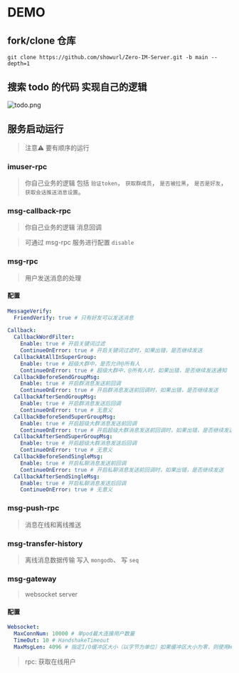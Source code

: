 # DEMO
## fork/clone 仓库
```shell
git clone https://github.com/showurl/Zero-IM-Server.git -b main --depth=1
```
## 搜索 todo 的代码 实现自己的逻辑
![todo.png](https://raw.githubusercontent.com/showurl/Zero-IM-Docs/main/images/20220517/todo.svg)

## 服务启动运行
> 注意⚠️ 要有顺序的运行

### imuser-rpc
> 你自己业务的逻辑 包括 `验证token`， `获取群成员`， `是否被拉黑`， `是否是好友`， `获取会话推送消息设置`。

### msg-callback-rpc
> 你自己业务的逻辑 消息回调

> 可通过 msg-rpc 服务进行配置 `disable`

### msg-rpc
> 用户发送消息的处理

#### 配置
```yaml
MessageVerify:
  FriendVerify: true # 只有好友可以发送消息

Callback:
  CallbackWordFilter:
    Enable: true # 开启关键词过滤
    ContinueOnError: true # 开启关键词过滤时，如果出错，是否继续发送
  CallbackAtAllInSuperGroup:
    Enable: true # 超级大群中，是否允许@所有人
    ContinueOnError: true # 超级大群中，@所有人时，如果出错，是否继续发送通知
  CallbackBeforeSendGroupMsg:
    Enable: true # 开启群消息发送前回调
    ContinueOnError: true # 开启群消息发送前回调时，如果出错，是否继续发送
  CallbackAfterSendGroupMsg:
    Enable: true # 开启群消息发送后回调
    ContinueOnError: true # 无意义
  CallbackBeforeSendSuperGroupMsg:
    Enable: true # 开启超级大群消息发送前回调
    ContinueOnError: true # 开启超级大群消息发送前回调时，如果出错，是否继续发送
  CallbackAfterSendSuperGroupMsg:
    Enable: true # 开启超级大群消息发送后回调
    ContinueOnError: true # 无意义
  CallbackBeforeSendSingleMsg:
    Enable: true # 开启私聊消息发送前回调
    ContinueOnError: true # 开启私聊消息发送前回调时，如果出错，是否继续发送
  CallbackAfterSendSingleMsg:
    Enable: true # 开启私聊消息发送后回调
    ContinueOnError: true # 无意义
```

### msg-push-rpc
> 消息在线和离线推送

### msg-transfer-history
> 离线消息数据传输 写入 `mongodb`、 写 `seq`

### msg-gateway
> websocket server
#### 配置
```yaml
Websocket:
  MaxConnNum: 10000 # 单pod最大连接用户数量
  TimeOut: 10 # HandshakeTimeout
  MaxMsgLen: 4096 # 指定I/O缓冲区大小（以字节为单位）如果缓冲区大小为零，则使用HTTP服务器分配的缓冲区。I/O缓冲区的大小不限制可以发送或接收的消息的大小。
```
> rpc: 获取在线用户